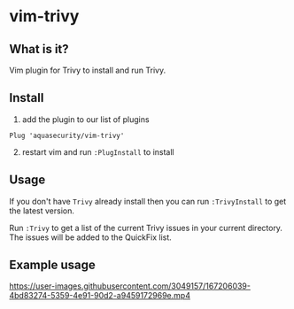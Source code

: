 # vim-trivy

## What is it?

Vim plugin for Trivy to install and run Trivy.

## Install

1. add the plugin to our list of plugins

  ```
  Plug 'aquasecurity/vim-trivy'
  ```

2. restart vim and run `:PlugInstall` to install


## Usage

If you don't have `Trivy` already install then you can run `:TrivyInstall` to get the latest version.

Run `:Trivy` to get a list of the current Trivy issues in your current directory. The issues will be added to the QuickFix list.


## Example usage


https://user-images.githubusercontent.com/3049157/167206039-4bd83274-5359-4e91-90d2-a9459172969e.mp4

